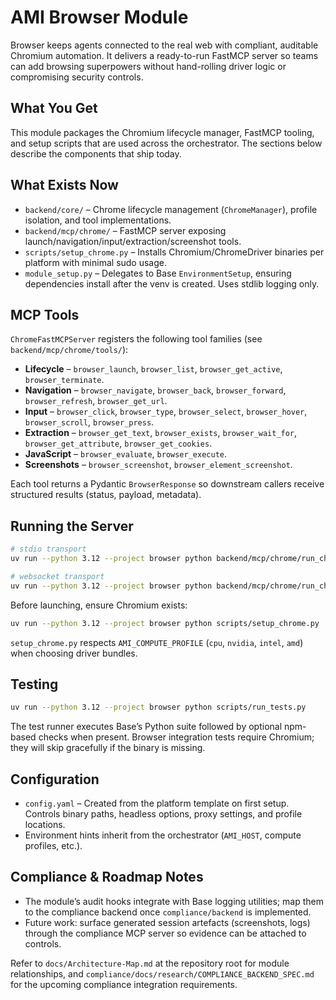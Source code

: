 # AMI Browser Module

Browser keeps agents connected to the real web with compliant, auditable Chromium automation. It delivers a ready-to-run FastMCP server so teams can add browsing superpowers without hand-rolling driver logic or compromising security controls.

## What You Get

This module packages the Chromium lifecycle manager, FastMCP tooling, and setup scripts that are used across the orchestrator. The sections below describe the components that ship today.

## What Exists Now

- `backend/core/` – Chrome lifecycle management (`ChromeManager`), profile isolation, and tool implementations.
- `backend/mcp/chrome/` – FastMCP server exposing launch/navigation/input/extraction/screenshot tools.
- `scripts/setup_chrome.py` – Installs Chromium/ChromeDriver binaries per platform with minimal sudo usage.
- `module_setup.py` – Delegates to Base `EnvironmentSetup`, ensuring dependencies install after the venv is created. Uses stdlib logging only.

## MCP Tools

`ChromeFastMCPServer` registers the following tool families (see `backend/mcp/chrome/tools/`):

- **Lifecycle** – `browser_launch`, `browser_list`, `browser_get_active`, `browser_terminate`.
- **Navigation** – `browser_navigate`, `browser_back`, `browser_forward`, `browser_refresh`, `browser_get_url`.
- **Input** – `browser_click`, `browser_type`, `browser_select`, `browser_hover`, `browser_scroll`, `browser_press`.
- **Extraction** – `browser_get_text`, `browser_exists`, `browser_wait_for`, `browser_get_attribute`, `browser_get_cookies`.
- **JavaScript** – `browser_evaluate`, `browser_execute`.
- **Screenshots** – `browser_screenshot`, `browser_element_screenshot`.

Each tool returns a Pydantic `BrowserResponse` so downstream callers receive structured results (status, payload, metadata).

## Running the Server

```bash
# stdio transport
uv run --python 3.12 --project browser python backend/mcp/chrome/run_chrome.py

# websocket transport
uv run --python 3.12 --project browser python backend/mcp/chrome/run_chrome.py --transport websocket --port 9000
```

Before launching, ensure Chromium exists:

```bash
uv run --python 3.12 --project browser python scripts/setup_chrome.py
```

`setup_chrome.py` respects `AMI_COMPUTE_PROFILE` (`cpu`, `nvidia`, `intel`, `amd`) when choosing driver bundles.

## Testing

```bash
uv run --python 3.12 --project browser python scripts/run_tests.py
```

The test runner executes Base’s Python suite followed by optional npm-based checks when present. Browser integration tests require Chromium; they will skip gracefully if the binary is missing.

## Configuration

- `config.yaml` – Created from the platform template on first setup. Controls binary paths, headless options, proxy settings, and profile locations.
- Environment hints inherit from the orchestrator (`AMI_HOST`, compute profiles, etc.).

## Compliance & Roadmap Notes

- The module’s audit hooks integrate with Base logging utilities; map them to the compliance backend once `compliance/backend` is implemented.
- Future work: surface generated session artefacts (screenshots, logs) through the compliance MCP server so evidence can be attached to controls.

Refer to `docs/Architecture-Map.md` at the repository root for module relationships, and `compliance/docs/research/COMPLIANCE_BACKEND_SPEC.md` for the upcoming compliance integration requirements.

